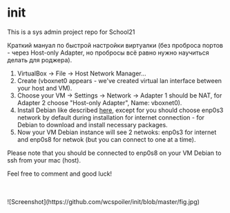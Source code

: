 # init
This is a sys admin project repo for School21

Краткий мануал по быстрой настройки виртуалки (без проброса портов - через Host-only Adapter, но пробросы всё равно нужно научиться делать для роджера).

1) VirtualBox -> File -> Host Network Manager...
2) Create (vboxnet0 appears - we've created virtual lan interface between your host and VM).
3) Choose your VM -> Settings -> Network -> Adapter 1 should be NAT, for Adapter 2 choose "Host-only Adapter", Name: vboxnet0).
4) Install Debian like described [here](https://github.com/agavrel/42-Init), except for you should choose enp0s3 network by default during installation for internet connection - for Debian to download and install necessary packages.
5) Now your VM Debian instance will see 2 netwoks: enp0s3 for internet and enp0s8 for netwok (but you can connect to one at a time).

Please note that you should be connected to enp0s8 on your VM Debian to ssh from your mac (host).

Feel free to comment and good luck!



</br>
</br>
![Screenshot](https://github.com/wcspoiler/init/blob/master/fig.jpg)
